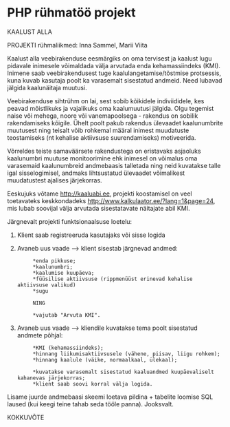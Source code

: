 # PHP rühmatöö projekt


KAALUST ALLA 

PROJEKTI rühmaliikmed: Inna Sammel, Marii Viita

Kaalust alla veebirakenduse eesmärgiks on oma tervisest ja kaalust lugu pidavale inimesele võimaldada välja arvutada enda kehamassiindeks (KMI). Inimene saab veebirakendusest tuge kaalulangetamise/tõstmise protsessis, kuna kuvab kasutaja poolt ka varasemalt sisestatud andmeid. Need lubavad jälgida kaalunäitaja muutusi.

Veebirakenduse sihtrühm on lai, sest sobib kõikidele indiviididele, kes peavad mõistlikuks ja vajalikuks oma kaalumuutusi jälgida. Olgu tegemist naise või mehega, noore või vanemapoolsega - rakendus on sobilik rakendamiseks kõigile. Ühelt poolt pakub rakendus ülevaadet kaalunumbrite muutusest ning teisalt võib rohkemal määral inimest muudatuste teostamiseks (nt kehalise aktiivsuse suurendamiseks) motiveerida. 

Võrreldes teiste samaväärsete rakendustega on eristavaks asjaoluks kaalunumbri muutuse monitoorimine ehk inimesel on võimalus oma varasemaid kaalunumbreid andmebaasis talletada ning neid kuvatakse talle igal sisselogimisel, andmaks lihtsustatud ülevaadet võimalikest muudatustest ajalises järjekorras. 

Eeskujuks võtame http://kaaluabi.ee, projekti koostamisel on veel toetavateks keskkondadeks http://www.kalkulaator.ee/?lang=1&page=24, mis lubab soovijal välja arvutada sisestatavate näitajate abil KMI. 
  
 Järgnevalt projekti funktsionaalsuse loetelu:
    
1. Klient saab registreeruda kasutajaks või sisse logida
2. Avaneb uus vaade --> klient sisestab järgnevad andmed:

            *enda pikkuse;
            *kaalunumbri;
            *kaalumise kuupäeva;
            *füüsilise aktiivsuse (rippmenüüst erinevad kehalise aktiivsuse valikud)
            *sugu
            
            NING
            
            *vajutab "Arvuta KMI".
            
3. Avaneb uus vaade --> kliendile kuvatakse tema poolt sisestatud andmete põhjal:

            *KMI (kehamassiindeks);
            *hinnang liikumisaktiivsusele (vähene, piisav, liigu rohkem);
            *hinnang kaalule (väike, normaalkaal, ülekaal);
            
            *kuvatakse varasemalt sisestatud kaaluandmed kuupäevaliselt kahanevas järjekorras;
            *klient saab soovi korral välja logida.
            
            
Lisame juurde  andmebaasi skeemi loetava pildina + tabelite loomise SQL laused (kui keegi teine tahab seda tööle panna). Jooksvalt.


KOKKUVÕTE



